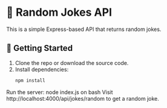 # 🤣 Random Jokes API

This is a simple Express-based API that returns random jokes.

## 🚀 Getting Started

1. Clone the repo or download the source code.
2. Install dependencies:
   ```bash
   npm install
Run the server: node index.js on bash
Visit http://localhost:4000/api/jokes/random to get a random joke.
